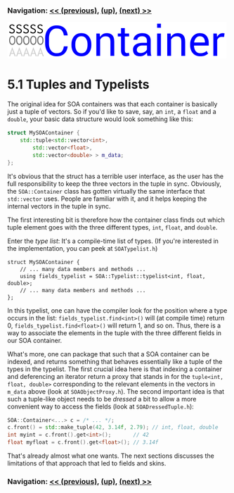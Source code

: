 ### Navigation: [<< (previous)](faq-4.md), [(up)](tutorial.md), [(next) >>](internals-5.2.md)

![SOA Container logo](../doc/SOAContainer.svg)
# 5.1 Tuples and Typelists

The original idea for SOA containers was that each container is basically
just a tuple of vectors. So if you'd like to save, say, an ```int```, a
```float``` and a ```double```, your basic data structure would look
something like this:

```C++
struct MySOAContainer {
	std::tuple<std::vector<int>,
		std::vector<float>,
		std::vector<double> > m_data;
};
```

It's obvious that the struct has a terrible user interface, as the user
has the full responsibility to keep the three vectors in the tuple in sync.
Obviously, the ```SOA::Container``` class has gotten virtually the same
interface that ```std::vector``` uses. People are familiar with it, and
it helps keeping the internal vectors in the tuple in sync.

The first interesting bit is therefore how the container class finds out
which tuple element goes with the three different types, ```int```,
```float```, and ```double```.

Enter the *type list*: It's a compile-time list of types. (If you're
interested in the implementation, you can peek at ```SOATypelist.h```)

```
struct MySOAContainer {
	// ... many data members and methods ...
	using fields_typelist = SOA::Typelist::typelist<int, float, double>;
	// ... many data members and methods ...
};
```

In this typelist, one can have the compiler look for the position where a
type occurs in the list: ```fields_typelist.find<int>()``` will (at compile
time) return 0, ```fields_typelist.find<float>()``` will return 1, and so
on. Thus, there is a way to associate the elements in the tuple with the
three different fields in our SOA container.

What's more, one can package that such that a SOA container can be indexed,
and returns something that behaves essentially like a tuple of the types in
the typelist. The first crucial idea here is that indexing a container
and deferencing an iterator return a proxy that stands in for the
```tuple<int, float, double>``` corresponding to the relevant elements in
the vectors in ```m_data``` above (look at ```SOAObjectProxy.h```). The
second important idea is that such a tuple-like object needs to be *dressed*
a bit to allow a more convenient way to access the fields (look at
```SOADressedTuple.h```):

```C++
SOA::Container<...> c = /* ... */;
c.front() = std::make_tuple(42, 3.14f, 2.79); // int, float, double
int myint = c.front().get<int>();		// 42
float myfloat = c.front().get<float>();	// 3.14f
```

That's already almost what one wants. The next sections discusses the
limitations of that approach that led to fields and skins.

### Navigation: [<< (previous)](faq-4.md), [(up)](tutorial.md), [(next) >>](internals-5.2.md)